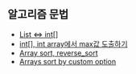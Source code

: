 ## 알고리즘 문법

- [List<Integer> <=> int[]](https://blog.naver.com/y2kdj9723/222653507880, "개발할 생각")
- [int[], int array에서 max값 도출하기](https://blog.naver.com/y2kdj9723/222653513442, "개발할 생각")
- [Array sort, reverse_sort](https://blog.naver.com/y2kdj9723/222660097668, "개발할 생각")
- [Arrays sort by custom option](https://blog.naver.com/y2kdj9723/222666283896, "개발할 생각")

